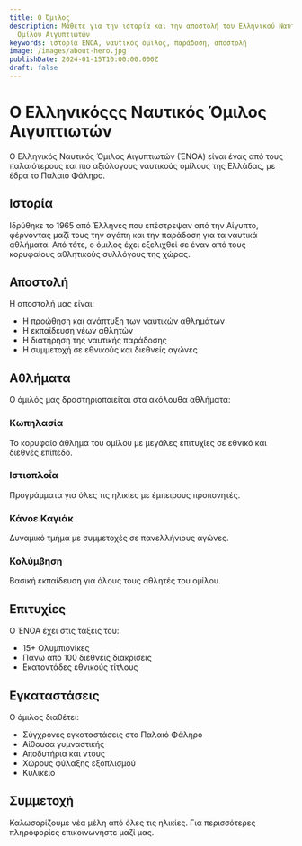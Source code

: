 ```yaml
---
title: Ο Όμιλος
description: Μάθετε για την ιστορία και την αποστολή του Ελληνικού Ναυτικού
  Ομίλου Αιγυπτιωτών
keywords: ιστορία ΕΝΟΑ, ναυτικός όμιλος, παράδοση, αποστολή
image: /images/about-hero.jpg
publishDate: 2024-01-15T10:00:00.000Z
draft: false
---
```

# Ο Ελληνικόςςς Ναυτικός Όμιλος Αιγυπτιωτών

Ο Ελληνικός Ναυτικός Όμιλος Αιγυπτιωτών (ΈΝΟΑ) είναι ένας από τους παλαιότερους και πιο αξιόλογους ναυτικούς ομίλους της Ελλάδας, με έδρα το Παλαιό Φάληρο.

## Ιστορία

Ιδρύθηκε το 1965 από Έλληνες που επέστρεψαν από την Αίγυπτο, φέρνοντας μαζί τους την αγάπη και την παράδοση για τα ναυτικά αθλήματα. Από τότε, ο όμιλος έχει εξελιχθεί σε έναν από τους κορυφαίους αθλητικούς συλλόγους της χώρας.

## Αποστολή

Η αποστολή μας είναι:

* Η προώθηση και ανάπτυξη των ναυτικών αθλημάτων
* Η εκπαίδευση νέων αθλητών
* Η διατήρηση της ναυτικής παράδοσης
* Η συμμετοχή σε εθνικούς και διεθνείς αγώνες

## Αθλήματα

Ο όμιλός μας δραστηριοποιείται στα ακόλουθα αθλήματα:

### Κωπηλασία

Το κορυφαίο άθλημα του ομίλου με μεγάλες επιτυχίες σε εθνικό και διεθνές επίπεδο.

### Ιστιοπλοΐα

Προγράμματα για όλες τις ηλικίες με έμπειρους προπονητές.

### Κάνοε Καγιάκ

Δυναμικό τμήμα με συμμετοχές σε πανελλήνιους αγώνες.

### Κολύμβηση

Βασική εκπαίδευση για όλους τους αθλητές του ομίλου.

## Επιτυχίες

Ο ΈΝΟΑ έχει στις τάξεις του:

* 15+ Ολυμπιονίκες
* Πάνω από 100 διεθνείς διακρίσεις
* Εκατοντάδες εθνικούς τίτλους

## Εγκαταστάσεις

Ο όμιλος διαθέτει:

* Σύγχρονες εγκαταστάσεις στο Παλαιό Φάληρο
* Αίθουσα γυμναστικής
* Αποδυτήρια και ντους
* Χώρους φύλαξης εξοπλισμού
* Κυλικείο

## Συμμετοχή

Καλωσορίζουμε νέα μέλη από όλες τις ηλικίες. Για περισσότερες πληροφορίες επικοινωνήστε μαζί μας.
